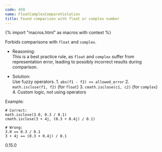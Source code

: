 ```yaml
---
code: 459
name: FloatComplexCompareViolation
title: Found comparison with float or complex number
---
```


{% import "macros.html" as macros with context %}

Forbids comparisons with `float` and `complex`.

  - Reasoning:  
    This is a best practice rule, as `float` and `complex` suffer from
    representation error, leading to possibly incorrect results during
    comparison.

  - Solution:  
    Use fuzzy operators. 1. `abs(f1 - f2) <= allowed_error` 2.
    `math.isclose(f1, f2)` (for `float`) 3. `cmath.isclose(c1, c2)` (for
    `complex`) 4. Custom logic, not using operators

Example:

    # Correct:
    math.isclose(3.0, 0.3 / 0.1)
    cmath.isclose(3 + 4j, (0.3 + 0.4j) / 0.1)
    
    # Wrong:
    3.0 == 0.3 / 0.1
    3 + 4j == (0.3 + 0.4j) / 0.1

<div class="versionadded">

0.15.0

</div>